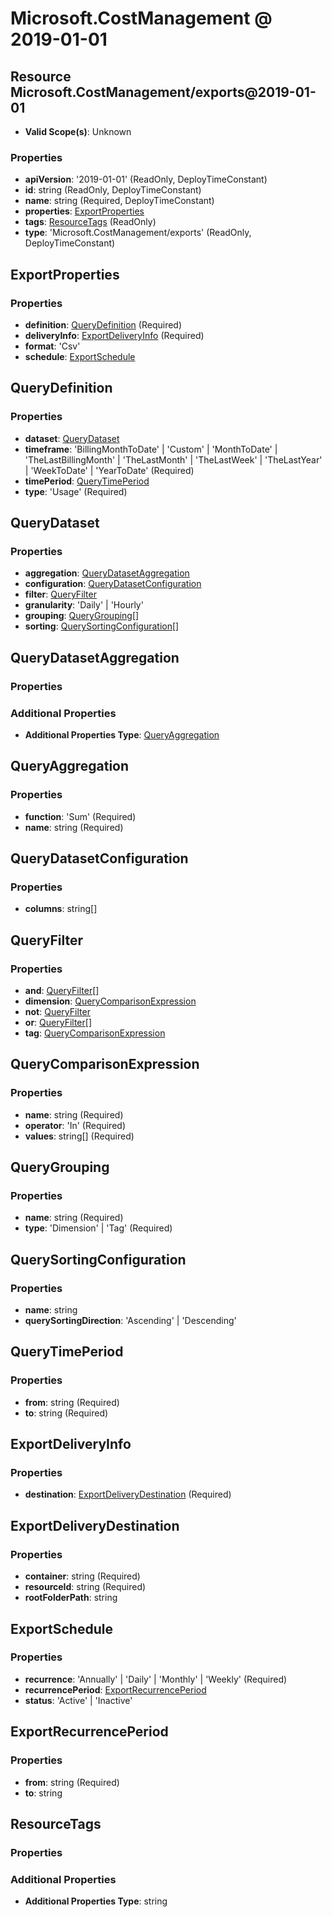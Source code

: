 # Microsoft.CostManagement @ 2019-01-01

## Resource Microsoft.CostManagement/exports@2019-01-01
* **Valid Scope(s)**: Unknown
### Properties
* **apiVersion**: '2019-01-01' (ReadOnly, DeployTimeConstant)
* **id**: string (ReadOnly, DeployTimeConstant)
* **name**: string (Required, DeployTimeConstant)
* **properties**: [ExportProperties](#exportproperties)
* **tags**: [ResourceTags](#resourcetags) (ReadOnly)
* **type**: 'Microsoft.CostManagement/exports' (ReadOnly, DeployTimeConstant)

## ExportProperties
### Properties
* **definition**: [QueryDefinition](#querydefinition) (Required)
* **deliveryInfo**: [ExportDeliveryInfo](#exportdeliveryinfo) (Required)
* **format**: 'Csv'
* **schedule**: [ExportSchedule](#exportschedule)

## QueryDefinition
### Properties
* **dataset**: [QueryDataset](#querydataset)
* **timeframe**: 'BillingMonthToDate' | 'Custom' | 'MonthToDate' | 'TheLastBillingMonth' | 'TheLastMonth' | 'TheLastWeek' | 'TheLastYear' | 'WeekToDate' | 'YearToDate' (Required)
* **timePeriod**: [QueryTimePeriod](#querytimeperiod)
* **type**: 'Usage' (Required)

## QueryDataset
### Properties
* **aggregation**: [QueryDatasetAggregation](#querydatasetaggregation)
* **configuration**: [QueryDatasetConfiguration](#querydatasetconfiguration)
* **filter**: [QueryFilter](#queryfilter)
* **granularity**: 'Daily' | 'Hourly'
* **grouping**: [QueryGrouping](#querygrouping)[]
* **sorting**: [QuerySortingConfiguration](#querysortingconfiguration)[]

## QueryDatasetAggregation
### Properties
### Additional Properties
* **Additional Properties Type**: [QueryAggregation](#queryaggregation)

## QueryAggregation
### Properties
* **function**: 'Sum' (Required)
* **name**: string (Required)

## QueryDatasetConfiguration
### Properties
* **columns**: string[]

## QueryFilter
### Properties
* **and**: [QueryFilter](#queryfilter)[]
* **dimension**: [QueryComparisonExpression](#querycomparisonexpression)
* **not**: [QueryFilter](#queryfilter)
* **or**: [QueryFilter](#queryfilter)[]
* **tag**: [QueryComparisonExpression](#querycomparisonexpression)

## QueryComparisonExpression
### Properties
* **name**: string (Required)
* **operator**: 'In' (Required)
* **values**: string[] (Required)

## QueryGrouping
### Properties
* **name**: string (Required)
* **type**: 'Dimension' | 'Tag' (Required)

## QuerySortingConfiguration
### Properties
* **name**: string
* **querySortingDirection**: 'Ascending' | 'Descending'

## QueryTimePeriod
### Properties
* **from**: string (Required)
* **to**: string (Required)

## ExportDeliveryInfo
### Properties
* **destination**: [ExportDeliveryDestination](#exportdeliverydestination) (Required)

## ExportDeliveryDestination
### Properties
* **container**: string (Required)
* **resourceId**: string (Required)
* **rootFolderPath**: string

## ExportSchedule
### Properties
* **recurrence**: 'Annually' | 'Daily' | 'Monthly' | 'Weekly' (Required)
* **recurrencePeriod**: [ExportRecurrencePeriod](#exportrecurrenceperiod)
* **status**: 'Active' | 'Inactive'

## ExportRecurrencePeriod
### Properties
* **from**: string (Required)
* **to**: string

## ResourceTags
### Properties
### Additional Properties
* **Additional Properties Type**: string

